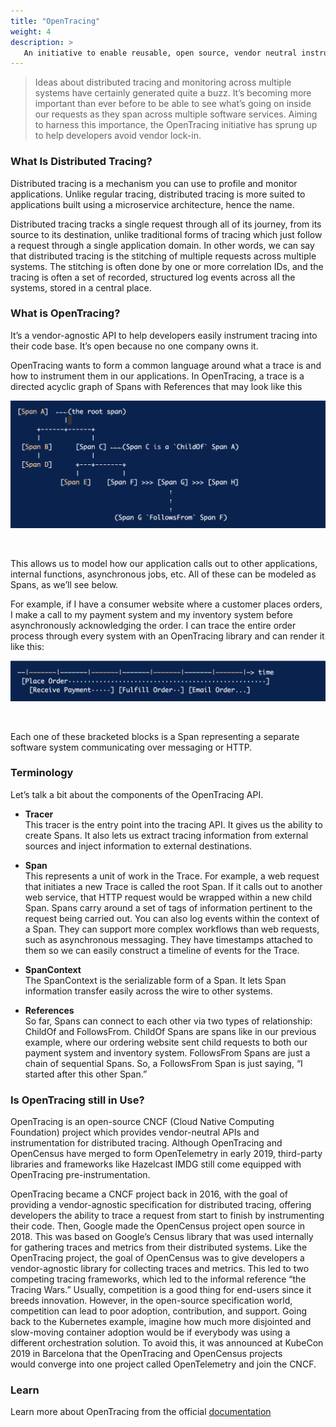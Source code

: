 ```yaml
---
title: "OpenTracing"
weight: 4
description: >
   An initiative to enable reusable, open source, vendor neutral instrumentation for distributed tracing.
---
```



>Ideas about distributed tracing and monitoring across multiple systems have certainly generated quite a buzz. It’s becoming more important than ever before to be able to see what’s going on inside our requests as they span across multiple software services. Aiming to harness this importance, the OpenTracing initiative has sprung up to help developers avoid vendor lock-in.
>

### What Is Distributed Tracing?

Distributed tracing is a mechanism you can use to profile and monitor applications. Unlike regular tracing, distributed tracing is more suited to applications built using a microservice architecture, hence the name.

Distributed tracing tracks a single request through all of its journey, from its source to its destination, unlike traditional forms of tracing which just follow a request through a single application domain.
In other words, we can say that distributed tracing is the stitching of multiple requests across multiple systems. The stitching is often done by one or more correlation IDs, and the tracing is often a set of recorded, structured log events across all the systems, stored in a central place.

### What is OpenTracing?

It’s a vendor-agnostic API to help developers easily instrument tracing into their code base. It’s open because no one company owns it. 

OpenTracing wants to form a common language around what a trace is and how to instrument them in our applications. In OpenTracing, a trace is a directed acyclic graph of Spans with References that may look like this

<p align = "center">
<img src = "https://raw.githubusercontent.com/DSC-VJTI/a-z-cloud/main/content/docs/O/1.png">
</p>
<br/>

This allows us to model how our application calls out to other applications, internal functions, asynchronous jobs, etc. All of these can be modeled as Spans, as we’ll see below.

For example, if I have a consumer website where a customer places orders, I make a call to my payment system and my inventory system before asynchronously acknowledging the order. I can trace the entire order process through every system with an OpenTracing library and can render it like this:

<p align = "center">
<img src = "https://raw.githubusercontent.com/DSC-VJTI/a-z-cloud/main/content/docs/O/2.png">
</p>
<br/>

Each one of these bracketed blocks is a Span representing a separate software system communicating over messaging or HTTP.

### Terminology
Let’s talk a bit about the components of the OpenTracing API.

- **Tracer**       
	This tracer is the entry point into the tracing API. It gives us the ability to create Spans. It also lets us extract tracing information from external sources and inject information to external destinations.

- **Span**       
	This represents a unit of work in the Trace. For example, a web request that initiates a new Trace is called the root Span. If it calls out to another web service, that HTTP request would be wrapped within a new child Span. Spans carry around a set of tags of information pertinent to the request being carried out. You can also log events within the context of a Span. They can support more complex workflows than web requests, such as asynchronous messaging. They have timestamps attached to them so we can easily construct a timeline of events for the Trace. 

- **SpanContext**      
	The SpanContext is the serializable form of a Span. It lets Span information transfer easily across the wire to other systems.

- **References**         
	So far, Spans can connect to each other via two types of relationship: ChildOf and FollowsFrom. ChildOf Spans are spans like in our previous example, where our ordering website sent child requests to both our payment system and inventory system. FollowsFrom Spans are just a chain of sequential Spans. So, a FollowsFrom Span is just saying, “I started after this other Span.”


### Is OpenTracing still in Use?
OpenTracing is an open-source CNCF (Cloud Native Computing Foundation) project which provides vendor-neutral APIs and instrumentation for distributed tracing. Although OpenTracing and OpenCensus have merged to form OpenTelemetry in early 2019, third-party libraries and frameworks like Hazelcast IMDG still come equipped with OpenTracing pre-instrumentation.

OpenTracing became a CNCF project back in 2016, with the goal of providing a vendor-agnostic specification for distributed tracing, offering developers the ability to trace a request from start to finish by instrumenting their code. Then, Google made the OpenCensus project open source in 2018. This was based on Google’s Census library that was used internally for gathering traces and metrics from their distributed systems. Like the OpenTracing project, the goal of OpenCensus was to give developers a vendor-agnostic library for collecting traces and metrics.
This led to two competing tracing frameworks, which led to the informal reference “the Tracing Wars.” Usually, competition is a good thing for end-users since it breeds innovation. However, in the open-source specification world, competition can lead to poor adoption, contribution, and support.
Going back to the Kubernetes example, imagine how much more disjointed and slow-moving container adoption would be if everybody was using a different orchestration solution. To avoid this, it was announced at KubeCon 2019 in Barcelona that the OpenTracing and OpenCensus projects would converge into one project called OpenTelemetry and join the CNCF.

### Learn

Learn more about OpenTracing from the official [documentation](https://opentracing.io/)







